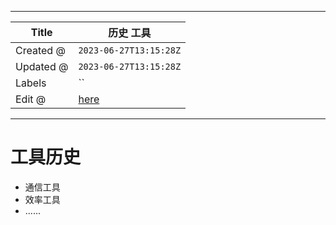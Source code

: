 -----

| Title     | 历史 工具                                          |
| --------- | ---------------------------------------------- |
| Created @ | `2023-06-27T13:15:28Z`                         |
| Updated @ | `2023-06-27T13:15:28Z`                         |
| Labels    | \`\`                                           |
| Edit @    | [here](https://github.com/junxnone/i/issues/4) |

-----

# 工具历史

  - 通信工具
  - 效率工具
  - ......
